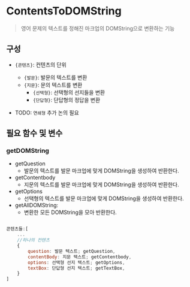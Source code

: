 # ContentsToDOMString

> 영어 문제의 텍스트를 정해진 마크업의 DOMString으로 변환하는 기능

## 구성

-   `{콘텐츠}`: 컨텐츠의 단위

    -   `{발문}`: 발문의 텍스트를 변환
    -   `{지문}`: 문의 텍스트를 변환
        -   `{선택형}`: 선택형의 선지들을 변환
        -   `{단답형}`: 단답형의 정답을 변환

-   TODO: `연쇄형` 추가 논의 필요

## 필요 함수 및 변수

### getDOMString

-   getQuestion
    -   발문의 텍스트를 발문 마크업에 맞게 DOMString을 생성하여 반환한다.
-   getContentbody
    -   지문의 텍스트를 발문 마크업에 맞게 DOMString을 생성하여 반환한다.
-   getOptions
    -   선택형의 텍스트를 발문 마크업에 맞게 DOMString을 생성하여 반환한다.
-   getAllDOMString:
    -   변환한 모든 DOMString을 모아 반환한다.

```js

콘텐츠들:[
    ...
    //하나의 컨텐츠
    {
        question: 발문 텍스트; getQuestion,
        contentBody: 지문 텍스트; getContentbody,
        options: 선택형 선지 텍스트; getOptions,
        textBox: 단답형 선지 텍스트; getTextBox,
    }
]
```
